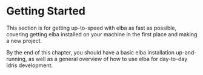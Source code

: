 # Getting Started

This section is for getting up-to-speed with elba as fast as possible, covering getting elba installed on your machine in the first place and making a new project.

By the end of this chapter, you should have a basic elba installation up-and-running, as well as a general overview of how to use elba for day-to-day Idris development.